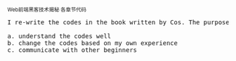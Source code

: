 <p style="font-size:smaller">Web前端黑客技术揭秘 各章节代码</p><pre>
I re-write the codes in the book written by Cos. The purpose of the re-writing is to:</br>
a. understand the codes well
b. change the codes based on my own experience
c. communicate with other beginners
</pre>
